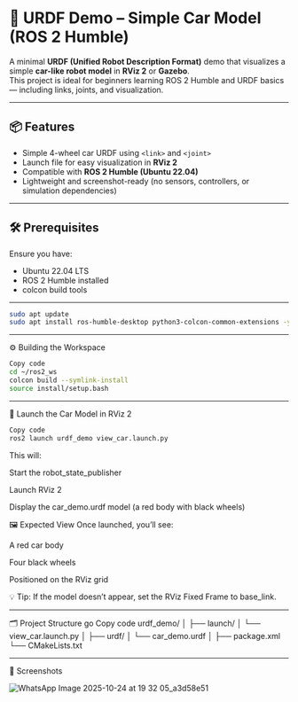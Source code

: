 # 🚗 URDF Demo – Simple Car Model (ROS 2 Humble)

A minimal **URDF (Unified Robot Description Format)** demo that visualizes a simple **car-like robot model** in **RViz 2** or **Gazebo**.  
This project is ideal for beginners learning ROS 2 Humble and URDF basics — including links, joints, and visualization.

---

## 📦 Features
- Simple 4-wheel car URDF using `<link>` and `<joint>`
- Launch file for easy visualization in **RViz 2**
- Compatible with **ROS 2 Humble (Ubuntu 22.04)**
- Lightweight and screenshot-ready (no sensors, controllers, or simulation dependencies)

---

## 🛠️ Prerequisites
Ensure you have:
- Ubuntu 22.04 LTS  
- ROS 2 Humble installed  
- colcon build tools

---

```bash
sudo apt update
sudo apt install ros-humble-desktop python3-colcon-common-extensions -y
```
---

⚙️ Building the Workspace
```bash
Copy code
cd ~/ros2_ws
colcon build --symlink-install
source install/setup.bash
```
---

🚀 Launch the Car Model in RViz 2
```bash
Copy code
ros2 launch urdf_demo view_car.launch.py
```

This will:

Start the robot_state_publisher

Launch RViz 2

Display the car_demo.urdf model (a red body with black wheels)


🖼️ Expected View
Once launched, you’ll see:

A red car body

Four black wheels

Positioned on the RViz grid

💡 Tip:
If the model doesn’t appear, set the RViz Fixed Frame to base_link.

---

🗂️ Project Structure
go
Copy code
urdf_demo/
│
├── launch/
│   └── view_car.launch.py
│
├── urdf/
│   └── car_demo.urdf
│
├── package.xml
└── CMakeLists.txt

---
📸 Screenshots

![WhatsApp Image 2025-10-24 at 19 32 05_a3d58e51](https://github.com/user-attachments/assets/a6d5c4dd-9a9a-4e11-b09b-a77f5e9902c1)

